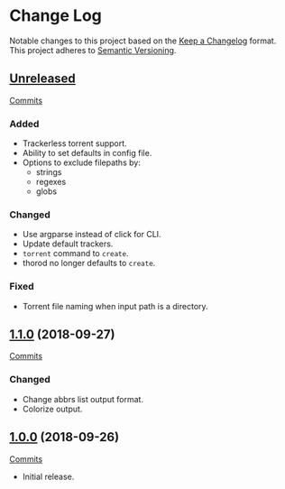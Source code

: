 # Change Log

Notable changes to this project based on the [Keep a Changelog](https://keepachangelog.com) format.
This project adheres to [Semantic Versioning](https://semver.org).


## [Unreleased](https://github.com/thebigmunch/thorod/tree/master)

[Commits](https://github.com/thebigmunch/thorod/compare/1.1.0...master)

### Added

* Trackerless torrent support.
* Ability to set defaults in config file.
* Options to exclude filepaths by:
	* strings
	* regexes
	* globs

### Changed

* Use argparse instead of click for CLI.
* Update default trackers.
* ``torrent`` command to ``create``.
* thorod no longer defaults to ``create``.

### Fixed

* Torrent file naming when input path is a directory.


## [1.1.0](https://github.com/thebigmunch/thorod/releases/tag/1.1.0) (2018-09-27)

[Commits](https://github.com/thebigmunch/thorod/compare/1.0.0...1.1.0)

### Changed

* Change abbrs list output format.
* Colorize output.


## [1.0.0](https://github.com/thebigmunch/thorod/releases/tag/1.0.0) (2018-09-26)

[Commits](https://github.com/thebigmunch/thorod/commit/5707eb6abccba83552c544c427e403b03c603514)

* Initial release.
